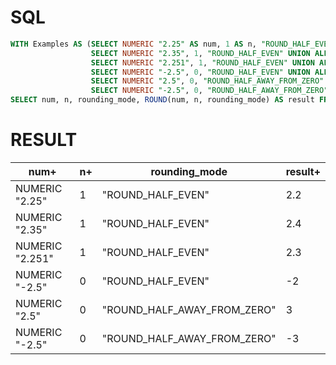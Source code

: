 # SQL
```sql
WITH Examples AS (SELECT NUMERIC "2.25" AS num, 1 AS n, "ROUND_HALF_EVEN" AS rounding_mode UNION ALL
                  SELECT NUMERIC "2.35", 1, "ROUND_HALF_EVEN" UNION ALL
                  SELECT NUMERIC "2.251", 1, "ROUND_HALF_EVEN" UNION ALL
                  SELECT NUMERIC "-2.5", 0, "ROUND_HALF_EVEN" UNION ALL
                  SELECT NUMERIC "2.5", 0, "ROUND_HALF_AWAY_FROM_ZERO" UNION ALL
                  SELECT NUMERIC "-2.5", 0, "ROUND_HALF_AWAY_FROM_ZERO")
SELECT num, n, rounding_mode, ROUND(num, n, rounding_mode) AS result FROM Examples;
```

# RESULT
| num+            | n+ | rounding_mode               | result+ |
|-----------------|----|-----------------------------|---------|
| NUMERIC "2.25"  | 1  | "ROUND_HALF_EVEN"           | 2.2     |
| NUMERIC "2.35"  | 1  | "ROUND_HALF_EVEN"           | 2.4     |
| NUMERIC "2.251" | 1  | "ROUND_HALF_EVEN"           | 2.3     |
| NUMERIC "-2.5"  | 0  | "ROUND_HALF_EVEN"           | -2      |
| NUMERIC "2.5"   | 0  | "ROUND_HALF_AWAY_FROM_ZERO" | 3       |
| NUMERIC "-2.5"  | 0  | "ROUND_HALF_AWAY_FROM_ZERO" | -3      |
